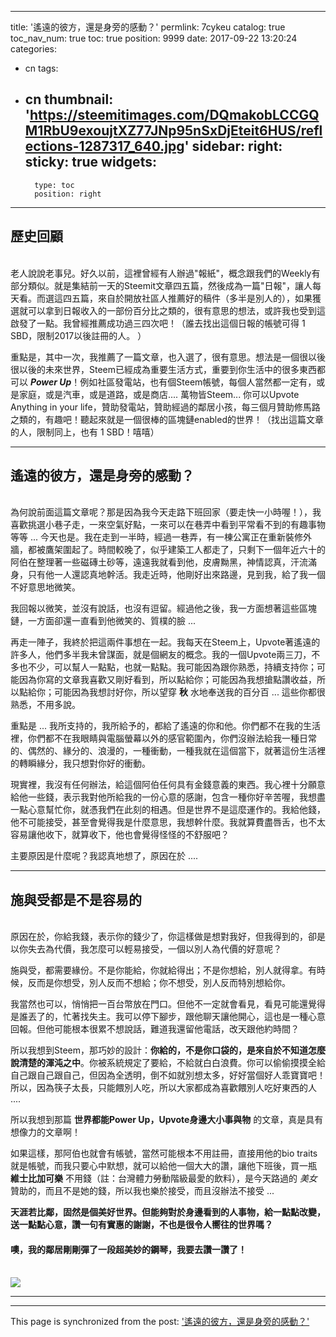 
---
title: '遙遠的彼方，還是身旁的感動？'
permlink: 7cykeu
catalog: true
toc_nav_num: true
toc: true
position: 9999
date: 2017-09-22 13:20:24
categories:
- cn
tags:
- cn
thumbnail: 'https://steemitimages.com/DQmakobLCCGQM1RbU9exoujtXZ77JNp95nSxDjEteit6HUS/reflections-1287317_640.jpg'
sidebar:
    right:
        sticky: true
widgets:
    -
        type: toc
        position: right
---


## 歷史回顧

<br>老人說說老事兒。好久以前，這裡曾經有人辦過"報紙"，概念跟我們的Weekly有部分類似。就是集結前一天的Steemit文章四五篇，然後成為一篇"日報"，讓人每天看。而選這四五篇，來自於開放社區人推薦好的稿件（多半是別人的），如果獲選就可以拿到日報收入的一部份百分比之類的，很有意思的想法，或許我也受到這啟發了一點。我曾經推薦成功過三四次吧！（誰去找出這個日報的帳號可得 1 SBD，限制2017以後註冊的人。 ）

重點是，其中一次，我推薦了一篇文章，也入選了，很有意思。想法是一個很以後很以後的未來世界，Steem已經成為重要生活方式，重要到你生活中的很多東西都可以 ***Power Up***！例如社區發電站，也有個Steem帳號，每個人當然都一定有，或是家庭，或是汽車，或是道路，或是商店.... 萬物皆Steem... 你可以Upvote Anything in your life，贊助發電站，贊助經過的鄰居小孩，每三個月贊助修馬路之類的，有趣吧！聽起來就是一個很棒的區塊鏈enabled的世界！（找出這篇文章的人，限制同上，也有 1 SBD！嘻嘻）

*****

## 遙遠的彼方，還是身旁的感動？

<br>為何說前面這篇文章呢？那是因為我今天走路下班回家（要走快一小時喔！），我喜歡挑選小巷子走，一來空氣好點，一來可以在巷弄中看到平常看不到的有趣事物等等 ... 今天也是。我在走到一半時，經過一巷弄，有一棟公寓正在重新裝修外牆，都被鷹架圍起了。時間較晚了，似乎建築工人都走了，只剩下一個年近六十的阿伯在整理著一些磁磚土砂等，遠遠我就看到他，皮膚黝黑，神情認真，汗流滿身，只有他一人還認真地幹活。我走近時，他剛好出來路邊，見到我，給了我一個不好意思地微笑。

我回報以微笑，並沒有說話，也沒有逗留。經過他之後，我一方面想著這些區塊鏈，一方面卻還一直看到他微笑的、質樸的臉 ...

再走一陣子，我終於把這兩件事想在一起。我每天在Steem上，Upvote著遙遠的許多人，他們多半我未曾謀面，就是個網友的概念。我的一個Upvote兩三刀，不多也不少，可以幫人一點點，也就一點點。我可能因為跟你熟悉，持續支持你；可能因為你寫的文章我喜歡又剛好看到，所以點給你；可能因為我想搶點讚收益，所以點給你；可能因為我想討好你，所以望穿 **秋** 水地奉送我的百分百 ... 這些你都很熟悉，不用多說。

重點是 ... 我所支持的，我所給予的，都給了遙遠的你和他。你們都不在我的生活裡，你們都不在我眼睛與電腦螢幕以外的感官範圍內，你們沒辦法給我一種日常的、偶然的、緣分的、浪漫的，一種衝動，一種我就在這個當下，就著這份生活裡的轉瞬緣分，我只想對你好的衝動。

現實裡，我沒有任何辦法，給這個阿伯任何具有金錢意義的東西。我心裡十分願意給他一些錢，表示我對他所給我的一份心意的感謝，包含一種你好辛苦喔，我想盡一點心意幫忙你，就憑我們在此刻的相遇。但是世界不是這麼運作的。我給他錢，他不可能接受，甚至會覺得我是什麼意思，我想幹什麼。我就算費盡唇舌，也不太容易讓他收下，就算收下，他也會覺得怪怪的不舒服吧？

主要原因是什麼呢？我認真地想了，原因在於 ....

*****

## 施與受都是不是容易的

<br>原因在於，你給我錢，表示你的錢少了，你這樣做是想對我好，但我得到的，卻是以你失去為代價，我怎麼可以輕易接受，一個以別人為代價的好意呢？

施與受，都需要緣份。不是你能給，你就給得出；不是你想給，別人就得拿。有時候，反而是你想受，別人反而不想給；你不想受，別人反而特別想給你。

我當然也可以，悄悄把一百台幣放在門口。但他不一定就會看見，看見可能還覺得是誰丟了的，忙著找失主。我可以停下腳步，跟他聊天讓他開心，這也是一種心意回報。但他可能根本很累不想說話，難道我還留他電話，改天跟他約時間？

所以我想到Steem，那巧妙的設計：**你給的，不是你口袋的，是來自於不知道怎麼說清楚的渾沌之中**。你被系統規定了要給，不給就白白浪費。你可以偷偷摸摸全給自己跟自己跟自己，但因為全透明，倒不如就別想太多，好好當個好人乖寶寶吧！所以，因為筷子太長，只能餵別人吃，所以大家都成為喜歡餵別人吃好東西的人 ....

所以我想到那篇 **世界都能Power Up，Upvote身邊大小事與物** 的文章，真是具有想像力的文章啊！

如果這樣，那阿伯也就會有帳號，當然可能根本不用註冊，直接用他的bio traits就是帳號，而我只要心中默想，就可以給他一個大大的讚，讓他下班後，買一瓶 **維士比加可樂** 不用錢（註：台灣體力勞動階級最愛的飲料），是今天路過的 *美女* 贊助的，而且不是她的錢，所以我也樂於接受，而且沒辦法不接受 ...

**天涯若比鄰，固然是個美好世界。但能夠對於身邊看到的人事物，給一點點改變，送一點點心意，讚一句有實惠的謝謝，不也是很令人嚮往的世界嗎？**

#### 噢，我的鄰居剛剛彈了一段超美妙的鋼琴，我要去讚一讚了！

<br>![](https://steemitimages.com/DQmakobLCCGQM1RbU9exoujtXZ77JNp95nSxDjEteit6HUS/reflections-1287317_640.jpg)

*****

- - -

This page is synchronized from the post: ['遙遠的彼方，還是身旁的感動？'](https://steemit.com/@deanliu/7cykeu)
